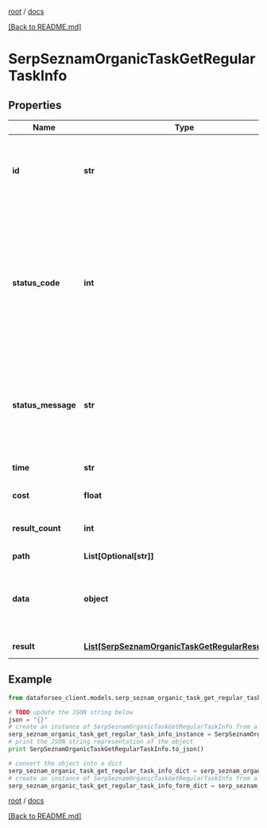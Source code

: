 [root](./../ "root") / [docs](./ "docs")

[[Back to README.md]](./../README.md "[Back to README.md]")

# SerpSeznamOrganicTaskGetRegularTaskInfo

## Properties

Name | Type | Description | Notes
------------ | ------------- | ------------- | -------------
**id** | **str** | task identifier unique task identifier in our system in the UUID format | [optional]
**status_code** | **int** | status code of the task generated by DataForSEO, can be within the following range: 10000-60000 you can find the full list of the response codes here | [optional]
**status_message** | **str** | informational message of the task you can find the full list of general informational messages here | [optional]
**time** | **str** | execution time, seconds | [optional]
**cost** | **float** | total tasks cost, USD | [optional]
**result_count** | **int** | number of elements in the result array | [optional]
**path** | **List[Optional[str]]** | URL path | [optional]
**data** | **object** | contains the same parameters that you specified in the POST request | [optional]
**result** | [**List[SerpSeznamOrganicTaskGetRegularResultInfo]**](SerpSeznamOrganicTaskGetRegularResultInfo.md) | array of results | [optional]

## Example

```python
from dataforseo_client.models.serp_seznam_organic_task_get_regular_task_info import SerpSeznamOrganicTaskGetRegularTaskInfo

# TODO update the JSON string below
json = "{}"
# create an instance of SerpSeznamOrganicTaskGetRegularTaskInfo from a JSON string
serp_seznam_organic_task_get_regular_task_info_instance = SerpSeznamOrganicTaskGetRegularTaskInfo.from_json(json)
# print the JSON string representation of the object
print SerpSeznamOrganicTaskGetRegularTaskInfo.to_json()

# convert the object into a dict
serp_seznam_organic_task_get_regular_task_info_dict = serp_seznam_organic_task_get_regular_task_info_instance.to_dict()
# create an instance of SerpSeznamOrganicTaskGetRegularTaskInfo from a dict
serp_seznam_organic_task_get_regular_task_info_form_dict = serp_seznam_organic_task_get_regular_task_info.from_dict(serp_seznam_organic_task_get_regular_task_info_dict)
```

  

[root](./../ "root") / [docs](./ "docs")

[[Back to README.md]](./../README.md "[Back to README.md]")